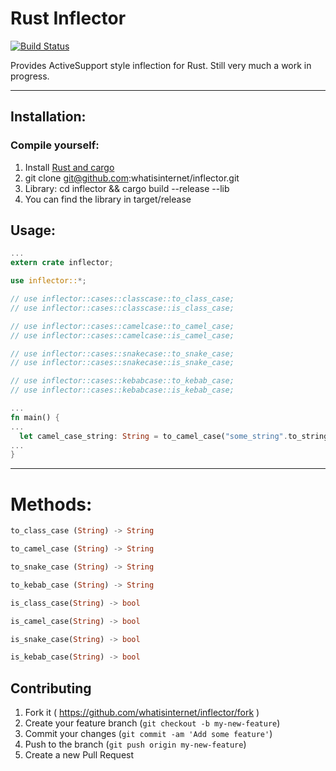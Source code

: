 # Rust Inflector

[![Build
Status](https://travis-ci.org/whatisinternet/inflector.svg)](https://travis-ci.org/whatisinternet/inflector)

Provides ActiveSupport style inflection for Rust. Still very much a work in
progress.

-----

## Installation:

### Compile yourself:

1. Install [Rust and cargo](http://doc.crates.io/)
2. git clone git@github.com:whatisinternet/inflector.git
3. Library: cd inflector && cargo build --release --lib
4. You can find the library in target/release

## Usage:

```rust
...
extern crate inflector;

use inflector::*;

// use inflector::cases::classcase::to_class_case;
// use inflector::cases::classcase::is_class_case;

// use inflector::cases::camelcase::to_camel_case;
// use inflector::cases::camelcase::is_camel_case;

// use inflector::cases::snakecase::to_snake_case;
// use inflector::cases::snakecase::is_snake_case;

// use inflector::cases::kebabcase::to_kebab_case;
// use inflector::cases::kebabcase::is_kebab_case;

...
fn main() {
...
  let camel_case_string: String = to_camel_case("some_string".to_string());
...
}

```

-----
# Methods:

```rust
to_class_case (String) -> String
```

```rust
to_camel_case (String) -> String
```

```rust
to_snake_case (String) -> String
```

```rust
to_kebab_case (String) -> String
```

```rust
is_class_case(String) -> bool
```

```rust
is_camel_case(String) -> bool
```

```rust
is_snake_case(String) -> bool
```

```rust
is_kebab_case(String) -> bool
```

## Contributing

1. Fork it ( https://github.com/whatisinternet/inflector/fork )
2. Create your feature branch (`git checkout -b my-new-feature`)
3. Commit your changes (`git commit -am 'Add some feature'`)
4. Push to the branch (`git push origin my-new-feature`)
5. Create a new Pull Request
